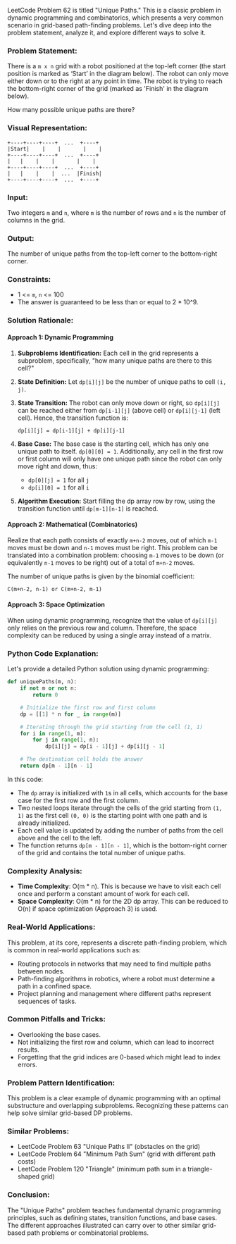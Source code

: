 LeetCode Problem 62 is titled "Unique Paths." This is a classic problem in dynamic programming and combinatorics, which presents a very common scenario in grid-based path-finding problems. Let's dive deep into the problem statement, analyze it, and explore different ways to solve it.

### Problem Statement:

There is a `m x n` grid with a robot positioned at the top-left corner (the start position is marked as ‘Start’ in the diagram below). The robot can only move either down or to the right at any point in time. The robot is trying to reach the bottom-right corner of the grid (marked as 'Finish' in the diagram below).

How many possible unique paths are there?

### Visual Representation:

```
+----+----+----+  ...  +----+
|Start|    |    |       |    |
+----+----+----+  ...  +----+
|   |    |    |       |    |
+----+----+----+  ...  +----+
|   |    |    |  ...  |Finish|
+----+----+----+  ...  +----+
```

### Input:

Two integers `m` and `n`, where `m` is the number of rows and `n` is the number of columns in the grid.

### Output:

The number of unique paths from the top-left corner to the bottom-right corner.

### Constraints:

- 1 <= `m`, `n` <= 100
- The answer is guaranteed to be less than or equal to 2 * 10^9.

### Solution Rationale:

#### Approach 1: Dynamic Programming

1. **Subproblems Identification:**
   Each cell in the grid represents a subproblem, specifically, "how many unique paths are there to this cell?"

2. **State Definition:**
   Let `dp[i][j]` be the number of unique paths to cell `(i, j)`.

3. **State Transition:**
   The robot can only move down or right, so `dp[i][j]` can be reached either from `dp[i-1][j]` (above cell) or `dp[i][j-1]` (left cell). Hence, the transition function is:
   ```
   dp[i][j] = dp[i-1][j] + dp[i][j-1]
   ```

4. **Base Case:**
   The base case is the starting cell, which has only one unique path to itself. `dp[0][0] = 1`. Additionally, any cell in the first row or first column will only have one unique path since the robot can only move right and down, thus:
   - `dp[0][j] = 1` for all `j`
   - `dp[i][0] = 1` for all `i`

5. **Algorithm Execution:**
   Start filling the dp array row by row, using the transition function until `dp[m-1][n-1]` is reached.

#### Approach 2: Mathematical (Combinatorics)

Realize that each path consists of exactly `m+n-2` moves, out of which `m-1` moves must be down and `n-1` moves must be right. This problem can be translated into a combination problem: choosing `m-1` moves to be down (or equivalently `n-1` moves to be right) out of a total of `m+n-2` moves.

The number of unique paths is given by the binomial coefficient:
```
C(m+n-2, n-1) or C(m+n-2, m-1)
```

#### Approach 3: Space Optimization

When using dynamic programming, recognize that the value of `dp[i][j]` only relies on the previous row and column. Therefore, the space complexity can be reduced by using a single array instead of a matrix.

### Python Code Explanation:

Let's provide a detailed Python solution using dynamic programming:

```python
def uniquePaths(m, n):
    if not m or not n:
        return 0

    # Initialize the first row and first column
    dp = [[1] * n for _ in range(m)]

    # Iterating through the grid starting from the cell (1, 1)
    for i in range(1, m):
        for j in range(1, n):
            dp[i][j] = dp[i - 1][j] + dp[i][j - 1]

    # The destination cell holds the answer
    return dp[m - 1][n - 1]
```

In this code:
- The `dp` array is initialized with `1`s in all cells, which accounts for the base case for the first row and the first column.
- Two nested loops iterate through the cells of the grid starting from `(1, 1)` as the first cell `(0, 0)` is the starting point with one path and is already initialized.
- Each cell value is updated by adding the number of paths from the cell above and the cell to the left.
- The function returns `dp[m - 1][n - 1]`, which is the bottom-right corner of the grid and contains the total number of unique paths.

### Complexity Analysis:

- **Time Complexity**: O(m * n). This is because we have to visit each cell once and perform a constant amount of work for each cell.
- **Space Complexity**: O(m * n) for the 2D dp array. This can be reduced to O(n) if space optimization (Approach 3) is used.

### Real-World Applications:

This problem, at its core, represents a discrete path-finding problem, which is common in real-world applications such as:
- Routing protocols in networks that may need to find multiple paths between nodes.
- Path-finding algorithms in robotics, where a robot must determine a path in a confined space.
- Project planning and management where different paths represent sequences of tasks.

### Common Pitfalls and Tricks:
- Overlooking the base cases.
- Not initializing the first row and column, which can lead to incorrect results.
- Forgetting that the grid indices are 0-based which might lead to index errors.

### Problem Pattern Identification:

This problem is a clear example of dynamic programming with an optimal substructure and overlapping subproblems. Recognizing these patterns can help solve similar grid-based DP problems.

### Similar Problems:

- LeetCode Problem 63 "Unique Paths II" (obstacles on the grid)
- LeetCode Problem 64 "Minimum Path Sum" (grid with different path costs)
- LeetCode Problem 120 "Triangle" (minimum path sum in a triangle-shaped grid)

### Conclusion:

The "Unique Paths" problem teaches fundamental dynamic programming principles, such as defining states, transition functions, and base cases. The different approaches illustrated can carry over to other similar grid-based path problems or combinatorial problems.